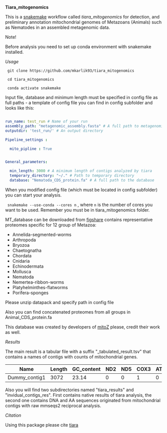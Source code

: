 **Tiara_mitogenomics**

This is a [snakemake](https://snakemake.readthedocs.io/en/stable/) workflow called *tiara_mitogenomics* for detection,
and preliminary annotation mitochondrial genomes of Metazoans (Animals) such as Nematodes
in an assembled metagenomic data.

Note!

Before analysis you need to set up conda environment with snakemake installed. 

*Usage*

`` git clone https://github.com/mkarlik93/tiara_mitogenomics``

`` cd tiara_mitogenomics``

`` conda activate snakemake``

Input file, database and minimum length must be specified in config file as full paths - a template of config file you can find in config subfolder and looks like this:

```yaml

run_name: test_run # Name of your run
assembly_path: "metagenomic_assembly.fasta" # A full path to metagenomic assembly
outputdir: 'test_run/' # An output directory

Pipeline_settings :

  mito_pipline : True


General_parameters:

  min_length: 3000 # A minimum length of contigs analyzed by tiara
  temporary_directory: "~/." # Path to temporary directory
  database: "Nematoda_CDS_protein.fa" # A full path to the database

```


When you modified config file (which must be located in config subfolder) you can start your analysis. 

`` snakemake --use-conda --cores n`` , where `n` is the number of cores you want to be used. Remember you must be in tiara_mitogenomics folder.

MT_database can be downloaded from [figshare](https://figshare.com/ndownloader/articles/20552970/versions/1) contains representative proteomes specific for 12 group of Metazoa:

- Annelida-segmented-worms
- Arthropoda
- Bryozoa
- Chaetognatha
- Chordata
- Cnidaria
- Echinodermata
- Mollusca
- Nematoda
- Nemertea-ribbon-worms
- Platyhelminthes-flatworms
- Porifera-sponges

Please unzip datapack and specify path in config file

Also you can find concatenated proteomes from all groups in Animal_CDS_protein.fa

This database was created by developers of [mitoZ](https://github.com/linzhi2013/MitoZ) please, credit their work as well.

*Results*


The main result is a tabular file with a suffix "_tabulated_result.tsv" that contains a names of contigs with counts of mitochondrial genes. 

Name | Length | GC_content | ND2 | ND5 | COX3 | ATP8 | ND6 | ND4L | ND4 | ND3 | ND1 | COX1 | ATP6 | CYTB | COX2 |
|--- | ------ | ---------- | --  | --- | ---- | ---- | --- | ---- | --- | --- | --- | ---- | ---- | ---- | ---- |
Dummy_contig1 | 3072 | 23.14 | 0 |  0  |  1   |  0   | 0   |  0  |  1 |  0  | 0 | 7 | 0  |  1 | 0 |

Also you will find two subdirectories named "tiara_results" and "invidual_contigs_res". First contains native results of tiara analysis, the second one contains DNA and AA sequences originated from mitochondrial contigs with raw mmseqs2 reciprocal analysis.  

*Citation*

Using this package please cite [tiara](https://github.com/ibe-uw/tiara)
